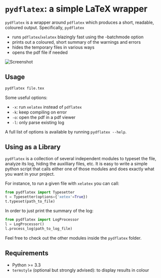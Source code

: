 # `pydflatex`: a simple LaTeX wrapper

``pydflatex`` is a wrapper around ``pdflatex`` which produces a short, readable, coloured output.
Specifically, `pydflatex` 

- runs `pdflatex`/`xelatex` blazingly fast using the -batchmode option
- prints out a coloured, short summary of the warnings and errors
- hides the temporary files in various ways
- opens the pdf file if needed

![Screenshot](https://github.com/olivierverdier/pydflatex/raw/master/screenshot.png)

## Usage


```sh
pydflatex file.tex
```

Some useful options:

* `-x`: run `xelatex` instead of `pdflatex`
* `-k`: keep compiling on error
* `-o`: open the pdf in a pdf viewer
* `-l`: only parse existing log

A full list of options is available by running `pydflatex --help`.



## Using as a Library

`pydflatex` is a collection of several independent modules to typeset the file, analyze its log, hiding the auxilliary files, etc.
It is easy to write a simple python script that calls either one of those modules and does exactly what you want in your project.

For instance, to run a given file with `xelatex` you can call:

```python
from pydflatex import Typesetter
t = Typesetter(options={'xetex'=True})
t.typeset(path_to_file)
```

In order to just print the summary of the log:
```python
from pydflatex import LogProcessor
l = LogProcessor()
l.process_log(path_to_log_file)
```

Feel free to check out the other modules inside the `pydflatex` folder.

## Requirements

- Python >= 3.3 
- ``termstyle`` (optional but strongly advised): to display results in colour
